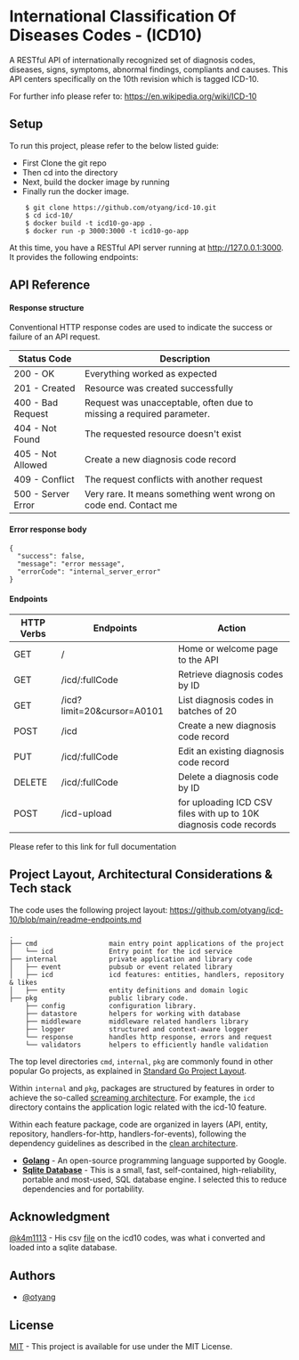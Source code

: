 
# International Classification Of Diseases Codes -  (ICD10) 

A RESTful API of internationally recognized set of diagnosis codes, diseases, signs, symptoms, abnormal findings, compliants and causes. This API centers specifically on the 10th revision which is tagged ICD-10. 

For further info please refer to: https://en.wikipedia.org/wiki/ICD-10


## Setup

To run this project, please refer to the below listed guide:


- First Clone the git repo
- Then cd into the directory 
- Next, build the docker image by running
- Finally run the docker image. 

```
    $ git clone https://github.com/otyang/icd-10.git
    $ cd icd-10/
    $ docker build -t icd10-go-app .  
    $ docker run -p 3000:3000 -t icd10-go-app
```

At this time, you have a RESTful API server running at http://127.0.0.1:3000. It provides the following endpoints:
## API Reference

#### Response structure
Conventional HTTP response codes are used to indicate the success or failure of an API request. 

| Status Code | Description|
| --- | --- | 
| 200 - OK | Everything worked as expected|
| 201 - Created | Resource was created successfully |
| 400 - Bad Request| Request was unacceptable, often due to missing a required parameter. | 
| 404 - Not Found | The requested resource doesn't exist  | 
| 405 - Not Allowed | Create a new diagnosis code record |
| 409 - Conflict | The request conflicts with another request | 
| 500 - Server Error | Very rare. It means something went wrong on code end. Contact me | 


#### Error response body
````
{
  "success": false,
  "message": "error message",
  "errorCode": "internal_server_error"
}
````


####  Endpoints
| HTTP Verbs | Endpoints | Action |
| --- | --- | --- |
| GET | / | Home or welcome page to the API |
| GET | /icd/:fullCode | Retrieve diagnosis codes by ID  | 
| GET | /icd?limit=20&cursor=A0101 | List diagnosis codes in batches of 20  | 
| POST | /icd | Create a new diagnosis code record |
| PUT | /icd/:fullCode | Edit an existing diagnosis code record | 
| DELETE | /icd/:fullCode | Delete a diagnosis code by ID |
| POST | /icd-upload | for uploading ICD CSV files with up to 10K diagnosis code records |



Please refer to this link for full documentation


## Project Layout, Architectural Considerations & Tech stack 

The code uses the following project layout: https://github.com/otyang/icd-10/blob/main/readme-endpoints.md
 
```
.
├── cmd                  main entry point applications of the project
│   └── icd              Entry point for the icd service
├── internal             private application and library code
│   ├── event            pubsub or event related library
│   ├── icd              icd features: entities, handlers, repository & likes
│   ├── entity           entity definitions and domain logic
├── pkg                  public library code. 
    ├── config           configuration library.  
    ├── datastore        helpers for working with database
    ├── middleware       middleware related handlers library
    ├── logger           structured and context-aware logger
    └── response         handles http response, errors and request
    └── validators       helpers to efficiently handle validation 
```

The top level directories `cmd`, `internal`, `pkg` are commonly found in other popular Go projects, as explained in
[Standard Go Project Layout](https://github.com/golang-standards/project-layout).

Within `internal` and `pkg`, packages are structured by features in order to achieve the so-called
[screaming architecture](https://blog.cleancoder.com/uncle-bob/2011/09/30/Screaming-Architecture.html). For example, 
the `icd` directory contains the application logic related with the icd-10 feature. 

Within each feature package, code are organized in layers (API, entity, repository, handlers-for-http, handlers-for-events), following the dependency guidelines
as described in the [clean architecture](https://blog.cleancoder.com/uncle-bob/2012/08/13/the-clean-architecture.html).

 
* **[Golang](https://go.dev/)** - An open-source programming language supported by Google. 
* **[Sqlite Database](https://sqlite.org/)** - This is a small, fast, self-contained, high-reliability, portable and most-used, SQL database engine. I selected this to reduce dependencies and for portability.

## Acknowledgment
[@k4m1113](https://github.com/k4m1113) - His csv [file](https://github.com/k4m1113/ICD-10-CSV) on the icd10 codes, was what i converted and loaded into a sqlite database.

## Authors

- [@otyang](https://www.github.com/otyang)

## License

[MIT](https://choosealicense.com/licenses/mit/) - This project is available for use under the MIT License.
